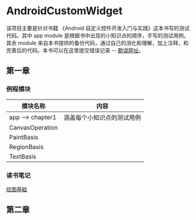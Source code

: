 # AndroidCustomWidget
该项目主要是针对书籍 《Android 自定义控件开发入门与实践》这本书写的测试代码。其中 app module 是根据书中出现的小知识点的顺序，手写的测试用例。其余 module 来自本书提供的备份代码，通过自己的消化和理解，加上注释，和完善后的代码。本书可以在这里提交错误记录 -- [勘误网址](http://www.broadview.com.cn/book/93)。

## 第一章

### 例程模块

| 模块名称         | 内容                       |
| ---------------- | -------------------------- |
| app --> chapter1 | 涵盖每个小知识点的测试用例 |
| CanvasOperation  |                            |
| PaintBasis       |                            |
| RegionBasis      |                            |
| TextBasis        |                            |

### 读书笔记

[绘图基础](https://github.com/hgncxzy/AndroidCustomViewDemos/blob/master/doc/34556-第1章和第11章（书签目录）.pdf)

## 第二章














